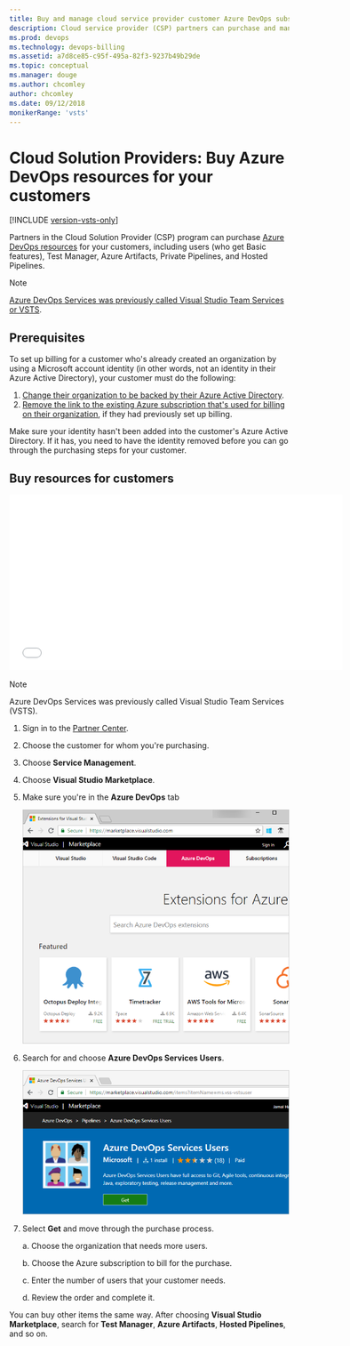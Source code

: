 ```yaml
---
title: Buy and manage cloud service provider customer Azure DevOps subscriptions
description: Cloud service provider (CSP) partners can purchase and manage Azure DevOps for their customers
ms.prod: devops
ms.technology: devops-billing
ms.assetid: a7d8ce85-c95f-495a-82f3-9237b49b29de
ms.topic: conceptual
ms.manager: douge
ms.author: chcomley
author: chcomley
ms.date: 09/12/2018
monikerRange: 'vsts'
---
```

# Cloud Solution Providers: Buy Azure DevOps resources for your customers

[!INCLUDE [version-vsts-only](../../../_shared/version-vsts-only.md)]

Partners in the Cloud Solution Provider (CSP) program can purchase [Azure DevOps resources](https://visualstudio.microsoft.com/team-services/pricing) for
your customers, including users (who get Basic features), Test Manager, Azure Artifacts, Private Pipelines, and
Hosted Pipelines.

>[!Note]
>[Azure DevOps Services was previously called Visual Studio Team Services or VSTS](../../../user-guide/what-happened-vsts.md).

## Prerequisites

To set up billing for a customer who's already created an organization by using a Microsoft account identity
(in other words, not an identity in their Azure Active Directory), your customer must do the following:

1. [Change their organization to be backed by their Azure Active Directory](../../accounts/access-with-azure-ad.md).
2. [Remove the link to the existing Azure subscription that's used for billing on their organization](../change-azure-subscription.md#remove-billing-subscription-and-purchase-again), if they had previously set up billing.

Make sure your identity hasn't been added into the customer's Azure Active Directory. If it has, you need to have the identity removed before you can go through the purchasing steps for your customer.

## Buy resources for customers

<iframe src="//channel9.msdn.com/Shows/Visual-Studio-for-CSP-Partners/CSP-How-to-buy-VSTS/player" width="600" height="315" allowFullScreen="true" frameBorder="0"></iframe>

>[!Note]
>Azure DevOps Services was previously called Visual Studio Team Services (VSTS).

1. Sign in to the [Partner Center](https://partnercenter.microsoft.com).
2. Choose the customer for whom you're purchasing.
3. Choose **Service Management**.
4. Choose **Visual Studio Marketplace**.
5. Make sure you're in the **Azure DevOps** tab

   ![Visual Studio Marketplace, Azure DevOps](../_img/_shared/extensions-marketplace.png)

6. Search for and choose **Azure DevOps Services Users**.

   ![Marketplace, Azure DevOps Services Users](../_img/buy-more-basic-access/marketplace-choose-get.png)

7. Select **Get** and move through the purchase process. 
    
    a. Choose the organization that needs more users.

    b. Choose the Azure subscription to bill for the purchase.
    
    c. Enter the number of users that your customer needs. 
    
    d. Review the order and complete it.

You can buy other items the same way. After choosing **Visual Studio Marketplace**, search for **Test Manager**, **Azure Artifacts**, **Hosted Pipelines**, and so on.
